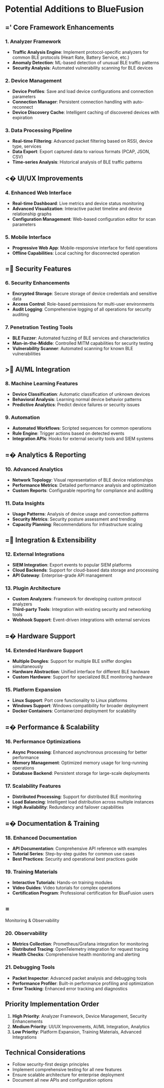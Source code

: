 # Potential Additions to BlueFusion

## =' Core Framework Enhancements

### 1. Analyzer Framework
- **Traffic Analysis Engine**: Implement protocol-specific analyzers for common BLE protocols (Heart Rate, Battery Service, etc.)
- **Anomaly Detection**: ML-based detection of unusual BLE traffic patterns
- **Security Analysis**: Automated vulnerability scanning for BLE devices

### 2. Device Management
- **Device Profiles**: Save and load device configurations and connection parameters
- **Connection Manager**: Persistent connection handling with auto-reconnect
- **Device Discovery Cache**: Intelligent caching of discovered devices with expiration

### 3. Data Processing Pipeline
- **Real-time Filtering**: Advanced packet filtering based on RSSI, device type, services
- **Data Export**: Export captured data to various formats (PCAP, JSON, CSV)
- **Time-series Analysis**: Historical analysis of BLE traffic patterns

## <� UI/UX Improvements

### 4. Enhanced Web Interface
- **Real-time Dashboard**: Live metrics and device status monitoring
- **Advanced Visualization**: Interactive packet timeline and device relationship graphs
- **Configuration Management**: Web-based configuration editor for scan parameters

### 5. Mobile Interface
- **Progressive Web App**: Mobile-responsive interface for field operations
- **Offline Capabilities**: Local caching for disconnected operation

## = Security Features

### 6. Security Enhancements
- **Encrypted Storage**: Secure storage of device credentials and sensitive data
- **Access Control**: Role-based permissions for multi-user environments
- **Audit Logging**: Comprehensive logging of all operations for security auditing

### 7. Penetration Testing Tools
- **BLE Fuzzer**: Automated fuzzing of BLE services and characteristics
- **Man-in-the-Middle**: Controlled MITM capabilities for security testing
- **Vulnerability Scanner**: Automated scanning for known BLE vulnerabilities

## > AI/ML Integration

### 8. Machine Learning Features
- **Device Classification**: Automatic classification of unknown devices
- **Behavioral Analysis**: Learning normal device behavior patterns
- **Predictive Analytics**: Predict device failures or security issues

### 9. Automation
- **Automated Workflows**: Scripted sequences for common operations
- **Rule Engine**: Trigger actions based on detected events
- **Integration APIs**: Hooks for external security tools and SIEM systems

## =� Analytics & Reporting

### 10. Advanced Analytics
- **Network Topology**: Visual representation of BLE device relationships
- **Performance Metrics**: Detailed performance analysis and optimization
- **Custom Reports**: Configurable reporting for compliance and auditing

### 11. Data Insights
- **Usage Patterns**: Analysis of device usage and connection patterns
- **Security Metrics**: Security posture assessment and trending
- **Capacity Planning**: Recommendations for infrastructure scaling

## = Integration & Extensibility

### 12. External Integrations
- **SIEM Integration**: Export events to popular SIEM platforms
- **Cloud Backends**: Support for cloud-based data storage and processing
- **API Gateway**: Enterprise-grade API management

### 13. Plugin Architecture
- **Custom Analyzers**: Framework for developing custom protocol analyzers
- **Third-party Tools**: Integration with existing security and networking tools
- **Webhook Support**: Event-driven integrations with external services

## =� Hardware Support

### 14. Extended Hardware Support
- **Multiple Dongles**: Support for multiple BLE sniffer dongles simultaneously
- **Hardware Abstraction**: Unified interface for different BLE hardware
- **Custom Hardware**: Support for specialized BLE monitoring hardware

### 15. Platform Expansion
- **Linux Support**: Port core functionality to Linux platforms
- **Windows Support**: Windows compatibility for broader deployment
- **Docker Containers**: Containerized deployment for scalability

## =� Performance & Scalability

### 16. Performance Optimizations
- **Async Processing**: Enhanced asynchronous processing for better performance
- **Memory Management**: Optimized memory usage for long-running operations
- **Database Backend**: Persistent storage for large-scale deployments

### 17. Scalability Features
- **Distributed Processing**: Support for distributed BLE monitoring
- **Load Balancing**: Intelligent load distribution across multiple instances
- **High Availability**: Redundancy and failover capabilities

## =� Documentation & Training

### 18. Enhanced Documentation
- **API Documentation**: Comprehensive API reference with examples
- **Tutorial Series**: Step-by-step guides for common use cases
- **Best Practices**: Security and operational best practices guide

### 19. Training Materials
- **Interactive Tutorials**: Hands-on training modules
- **Video Guides**: Video tutorials for complex operations
- **Certification Program**: Professional certification for BlueFusion users

## =
 Monitoring & Observability

### 20. Observability
- **Metrics Collection**: Prometheus/Grafana integration for monitoring
- **Distributed Tracing**: OpenTelemetry integration for request tracing
- **Health Checks**: Comprehensive health monitoring and alerting

### 21. Debugging Tools
- **Packet Inspector**: Advanced packet analysis and debugging tools
- **Performance Profiler**: Built-in performance profiling and optimization
- **Error Tracking**: Enhanced error tracking and diagnostics

## Priority Implementation Order

1. **High Priority**: Analyzer Framework, Device Management, Security Enhancements
2. **Medium Priority**: UI/UX Improvements, AI/ML Integration, Analytics
3. **Low Priority**: Platform Expansion, Training Materials, Advanced Integrations

## Technical Considerations

- Follow security-first design principles
- Implement comprehensive testing for all new features
- Ensure scalable architecture for enterprise deployment
- Document all new APIs and configuration options
